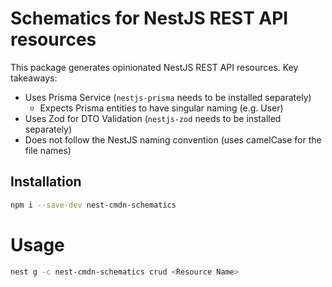 # Schematics for NestJS REST API resources

This package generates opinionated NestJS REST API resources. Key takeaways:

- Uses Prisma Service (`nestjs-prisma` needs to be installed separately)
  - Expects Prisma entities to have singular naming (e.g. User)
- Uses Zod for DTO Validation (`nestjs-zod` needs to be installed separately)
- Does not follow the NestJS naming convention (uses camelCase for the file names)

## Installation

```bash
npm i --save-dev nest-cmdn-schematics
```

# Usage

```bash
nest g -c nest-cmdn-schematics crud <Resource Name>
```
